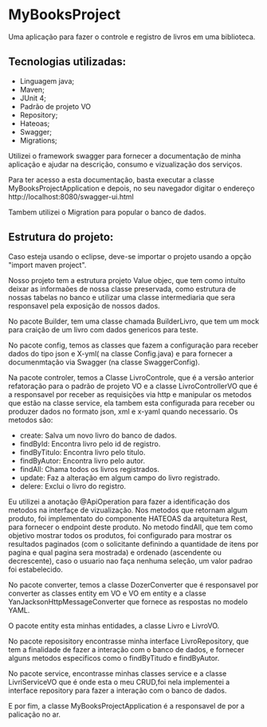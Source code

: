 # MyBooksProject


Uma aplicação para fazer o controle e registro de livros em uma biblioteca.


## Tecnologias utilizadas:

- Linguagem java;
- Maven;
- JUnit 4;
- Padrão de projeto VO
- Repository;
- Hateoas;
- Swagger;
- Migrations;

Utilizei o framework swagger para fornecer a documentação de minha aplicação e ajudar na descrição, consumo e vizualização dos serviços.

Para ter acesso a esta documentação, basta executar a classe MyBooksProjectApplication e depois, no seu navegador digitar o endereço http://localhost:8080/swagger-ui.html

Tambem utilizei o Migration para popular o banco de dados.

## Estrutura do projeto:

Caso esteja usando o eclipse, deve-se importar o projeto usando a opção "import maven project".


Nosso projeto tem a estrutura projeto Value objec, que tem como intuito deixar as informaões de nossa classe preservada, como estrutura de nossas tabelas no banco e utilizar uma classe intermediaria que sera responsavel pela exposição de nossos dados. 

No pacote Builder, tem uma classe chamada BuilderLivro, que tem um mock para craição de um livro com dados genericos para teste.

No pacote config, temos as classes que fazem a configuração para receber dados do tipo json e X-yml( na classe Config.java) e  para fornecer a documenmtação via Swagger (na classe SwaggerConfig).

Na pacote controler, temos a Classe LivroControle, que é a versão anterior refatoração para o padrão de projeto VO e a classe LivroControllerVO que é a responsavel por receber as requisições via http e manipular os metodos que estão na classe service, ela tambem esta configurada para receber ou produzer dados no formato json, xml e x-yaml quando necessario.
	Os metodos são:

- create: Salva um novo livro do banco de dados.
- findById: Encontra livro pelo id de registro.
- findByTitulo: Encontra livro pelo titulo.
- findByAutor: Encontra livro pelo autor.
- findAll: Chama todos os livros registrados.
- update: Faz a alteração em algum campo do livro registrado.
- delere: Exclui o livro do registro.

Eu utilizei a anotação @ApiOperation para fazer a identificação dos metodos na interfaçe de vizualização.
	Nos metodos que retornam algum produto, foi implementato do componente HATEOAS da arquitetura Rest, para fornecer o endpoint deste produto.
	No metodo findAll, que tem como objetivo mostrar todos os produtos, foi configurado para mostrar os resultados paginados (com o solicitante definindo a quantidade de itens por pagina e qual pagina sera mostrada) e ordenado (ascendente ou decrescente), caso o usuario nao faça nenhuma seleção, um valor padrao foi estabelecido. 

No pacote converter, temos a classe DozerConverter que é responsavel por converter as classes entity em VO e VO em entity e a classe YanJacksonHttpMessageConverter que fornece as respostas no modelo YAML.

O pacote entity esta minhas entidades, a classe Livro e LivroVO.

No pacote reposisitory encontrasse minha interface LivroRepository, que tem a finalidade de fazer a interação com o banco de dados, e fornecer alguns metodos especificos como o findByTitudo e findByAutor.

No pacote service, encontrasse minhas classes service e a classe LivriServiceVO que é onde esta o meu CRUD,foi nela implementei a interface repository para fazer a interação com o banco de dados.

E por fim, a classe MyBooksProjectApplication é a responsavel de por a palicação no ar.


	

	


